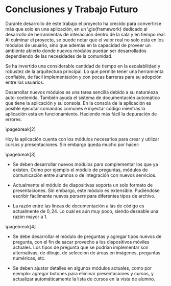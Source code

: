Conclusiones y Trabajo Futuro
=============================

Durante desarrollo de este trabajo el proyecto ha crecido
para convertirse más que solo en una aplicación, en un
\gls{framework} dedicado al desarrollo de herramientas de
interacción dentro de la sala y en tiempo real. Al culminar
el proyecto, se puede notar que el valor real no solo está
en los módulos de usuario, sino que además en la capacidad
de proveer un ambiente abierto donde nuevos módulos puedan
ser desarrollados dependiendo de las necesidades de la
comunidad.

Se ha invertido una considerable cantidad de tiempo en la
escalabilidad y robustez de la arquitectura principal. Lo
que permite tener una herramienta confiable, de fácil
implementación y con pocas barreras para su adopción entre
los usuarios.

Desarrollar nuevos módulos es una tarea sencilla debido a su
naturaleza auto-contenida. También ayuda el sistema de
documentación automático que tiene la aplicación y su
consola. En la consola de la aplicación es posible ejecutar
comandos comunes e inyectar código mientras la aplicación
está en funcionamiento. Haciendo más fácil la depuración de
errores.

\pagebreak[2]

Hoy la aplicación cuenta con los módulos necesarios para
crear y utilizar cursos y presentaciones. Sin embargo queda
mucho por hacer:

\pagebreak[3]

*   Se deben desarrollar nuevos módulos para complementar
    los que ya existen. Como por ejemplo el módulo de
    preguntas, módulos de comunicación entre alumnos o de
    integración con nuevos servicios.

*   Actualmente el módulo de diapositivas soporta un solo
    formato de presentaciones. Sin embargo, este módulo es
    extensible. Pudiéndose escribir fácilmente nuevos
    *parsers* para diferentes tipos de archivo.

*   La razón entre las lineas de documentación a las de
    código es actualmente de $0,24$. Lo cual es aún muy
    poco, siendo deseable una razón mayor a $1$.

\pagebreak[4]

*   Se debe desarrollar el módulo de preguntas y agregar
    tipos nuevos de pregunta, con el fin de sacar provecho a
    los dispositivos móviles actuales. Los tipos de pregunta
    que se podrían implementar son alternativas, de dibujo,
    de selección de áreas en imágenes, preguntas numéricas,
    etc.

*   Se deben ajustar detalles en algunos módulos actuales,
    como por ejemplo: agregar botones para eliminar
    presentaciones y cursos, y actualizar automáticamente la
    lista de cursos en la vista de alumno.
